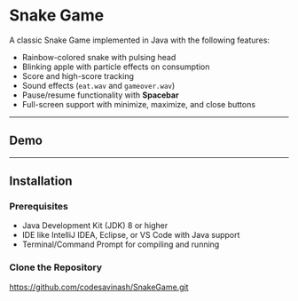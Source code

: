 # Snake Game

A classic Snake Game implemented in Java with the following features:

- Rainbow-colored snake with pulsing head
- Blinking apple with particle effects on consumption
- Score and high-score tracking
- Sound effects (`eat.wav` and `gameover.wav`)
- Pause/resume functionality with **Spacebar**
- Full-screen support with minimize, maximize, and close buttons

---

## Demo



---

## Installation

### Prerequisites

- Java Development Kit (JDK) 8 or higher
- IDE like IntelliJ IDEA, Eclipse, or VS Code with Java support
- Terminal/Command Prompt for compiling and running

### Clone the Repository

https://github.com/codesavinash/SnakeGame.git
